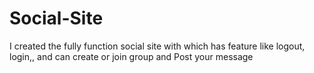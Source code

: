 # Social-Site
I created the fully function social site with which has feature like logout, login,, and can create or join group and Post your message
